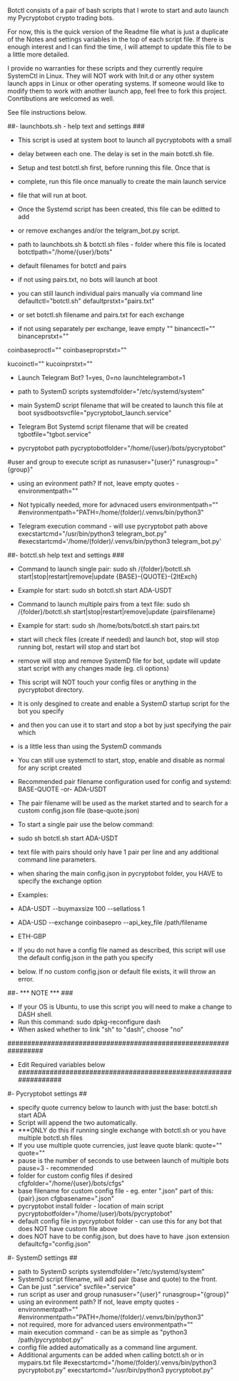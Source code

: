 Botctl consists of a pair of bash scripts that I wrote to start and auto launch my Pycryptobot crypto trading bots.

For now, this is the quick version of the Readme file what is just a duplicate of the Notes and settings variables in the top of each script file.  If there is enough interest and I can find the time, I will attempt to update this file to be a little more detailed.

I provide no warranties for these scripts and they currently require SystemCtl in Linux.  They will NOT work with Init.d or any other system launch apps in Linux or other operating systems.  If someone would like to modify them to work with another launch app, feel free to fork this project.  Conrtibutions are welcomed as well.

See file instructions below.

##- launchbots.sh - help text and settings ###

- This script is used at system boot to launch all pycryptobots with a small
- delay between each one. The delay is set in the main botctl.sh file.

- Setup and test botctl.sh first, before running this file.  Once that is
- complete, run this file once manually to create the main launch service
- file that will run at boot.

- Once the Systemd script has been created, this file can be editted to add
- or remove exchanges and/or the telgram_bot.py script.

- path to launchbots.sh & botctl.sh files - folder where this file is located
botctlpath="/home/{user}/bots"

- default filenames for botctl and pairs
- if not using pairs.txt, no bots will launch at boot
- you can still launch individual pairs manually via command line
defaultctl="botctl.sh"
defaultprstxt="pairs.txt"

- or set botctl.sh filename and pairs.txt for each exchange
- if not using separately per exchange, leave empty ""
binancectl=""
binanceprstxt=""

coinbaseproctl=""
coinbaseproprstxt=""

kucoinctl=""
kucoinprstxt=""

- Launch Telegram Bot?  1=yes, 0=no
launchtelegrambot=1

- path to SystemD scripts
systemdfolder="/etc/systemd/system"

- main SystemD script filename that will be created to launch this file at boot
sysdbootsvcfile="pycryptobot_launch.service"

- Telegram Bot Systemd script filename that will be created
tgbotfile="tgbot.service"

- pycryptobot path
pycryptobotfolder="/home/{user}/bots/pycryptobot"

#user and group to execute script as
runasuser="{user}"
runasgroup="{group}"

- using an evironment path?  If not, leave empty quotes - environmentpath=""
- Not typically needed, more for advnaced users
environmentpath=""
#environmentpath="PATH=/home/(folder)/.venvs/bin/python3"

- Telegram execution command - will use pycryptobot path above
execstartcmd="/usr/bin/python3 telegram_bot.py"
#execstartcmd='/home/(folder)/.venvs/bin/python3 telegram_bot.py'


##- botctl.sh help text and settings ###

- Command to launch single pair:   sudo sh /{folder}/botctl.sh start|stop|restart|remove|update {BASE}-{QUOTE}-{2ltExch}
- Example for start:   sudo sh botctl.sh start ADA-USDT

- Command to launch multiple pairs from a text file:   sudo sh /{folder}/botctl.sh start|stop|restart|remove|update {pairsfilename}
- Example for start:   sudo sh /home/bots/botctl.sh start pairs.txt

- start will check files (create if needed) and launch bot, stop will stop running bot, restart will stop and start bot
- remove will stop and remove SystemD file for bot, update will update start script with any changes made (eg. cli options)

- This script will NOT touch your config files or anything in the pycryptobot directory.
- It is only desgined to create and enable a SystemD startup script for the bot you specify
- and then you can use it to start and stop a bot by just specifying the pair which
- is a little less than using the SystemD commands

- You can still use systemctl to start, stop, enable and disable as normal for any script created

- Recommended pair filename configuration used for config and systemd: BASE-QUOTE   -or-    ADA-USDT
- The pair filename will be used as the market started and to search for a custom config.json file (base-quote.json)
- To start a single pair use the below command:
- 	 sudo sh botctl.sh start ADA-USDT

- text file with pairs should only have 1 pair per line and any additional command line parameters.
- when sharing the main config.json in pycryptobot folder, you HAVE to specify the exchange option
- Examples:
- ADA-USDT --buymaxsize 100 --sellatloss 1
- ADA-USD --exchange coinbasepro --api_key_file /path/filename
- ETH-GBP

- If you do not have a config file named as described, this script will use the default config.json in the path you specify
- below.  If no custom config.json or default file exists, it will throw an error.

##- *** NOTE *** ###
- If your OS is Ubuntu, to use this script you will need to make a change to DASH shell.
- Run this command:  sudo dpkg-reconfigure dash
- When asked whether to link "sh" to "dash", choose "no"

#################################################################
- Edit Required variables below
#################################################################

#- Pycryptobot settings ##

- specify quote currency below to launch with just the base:  botctl.sh start ADA
- Script will append the two automatically.
- ***ONLY do this if running single exchange with botctl.sh or you have multiple botctl.sh files
- If you use multiple quote currencies, just leave quote blank:  quote=""
quote=""
- pause is the number of seconds to use between launch of multiple bots
pause=3 - recommended
- folder for custom config files if desired
cfgfolder="/home/{user}/bots/cfgs"
- base filename for custom config file - eg. enter ".json" part of this:  {pair}.json
cfgbasename=".json"
- pycryptobot install folder - location of main script
pycryptobotfolder="/home/(user)/bots/pycryptobot"
- default config file in pycryptobot folder - can use this for any bot that does NOT have custom file above
- does NOT have to be config.json, but does have to have .json extension
defaultcfg="config.json"

#- SystemD settings ##

- path to SystemD scripts
systemdfolder="/etc/systemd/system"
- SystemD script filename, will add pair (base and quote) to the front.
- Can be just ".service"
svcfile=".service"
- run script as user and group
runasuser="{user}"
runasgroup="{group}"
- using an evironment path?  If not, leave empty quotes - environmentpath=""
#environmentpath="PATH=/home/(folder)/.venvs/bin/python3"
- not required, more for advanced users
environmentpath=""
- main execution command - can be as simple as    "python3 /path/pycryptobot.py"
- config file added automatically as a command line argument.
- Additional arguments can be added when calling botctl.sh or in mypairs.txt file
#execstartcmd="/home/(folder)/.venvs/bin/python3 pycryptobot.py"
execstartcmd="/usr/bin/python3 pycryptobot.py"

